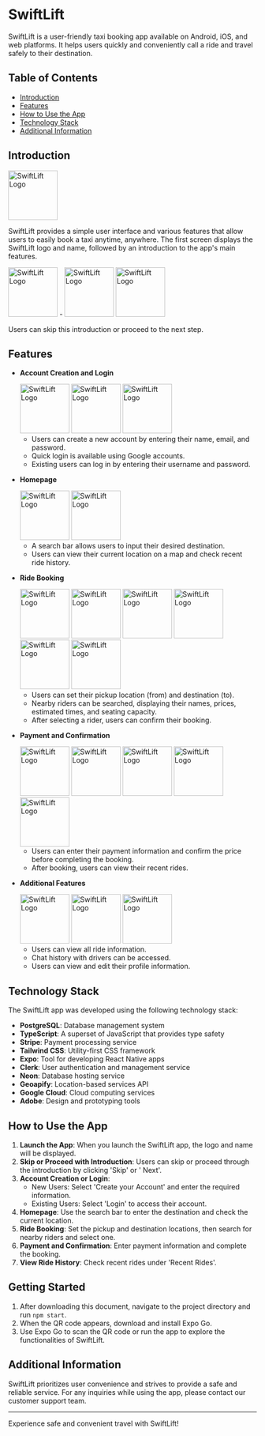 # SwiftLift

SwiftLift is a user-friendly taxi booking app available on Android, iOS, and web platforms. It helps users quickly and
conveniently call a ride and travel safely to their destination.

## Table of Contents

- [Introduction](#introduction)
- [Features](#features)
- [How to Use the App](#how-to-use-the-app)
- [Technology Stack](#technology-stack)
- [Additional Information](#additional-information)

## Introduction

<img src="assets/README/IMG_1621.PNG" alt="SwiftLift Logo" width="100" />

SwiftLift provides a simple user interface and various features that allow users to easily book a taxi anytime,
anywhere. The first screen displays the SwiftLift logo and name, followed by an introduction to the app's main features.

<img src="assets/README/IMG_1622.PNG" alt="SwiftLift Logo" width="100" />
- <img src="assets/README/IMG_1623.PNG" alt="SwiftLift Logo" width="100" />
<img src="assets/README/IMG_1624.PNG" alt="SwiftLift Logo" width="100" />

Users can skip this introduction or proceed to the next step.

## Features

- **Account Creation and Login**

  <img src="assets/README/IMG_1626.PNG" alt="SwiftLift Logo" width="100" />
  <img src="assets/README/IMG_1627.PNG" alt="SwiftLift Logo" width="100" />
  <img src="assets/README/IMG_1628.PNG" alt="SwiftLift Logo" width="100" />

    - Users can create a new account by entering their name, email, and password.
    - Quick login is available using Google accounts.
    - Existing users can log in by entering their username and password.


- **Homepage**

  <img src="assets/README/IMG_1629.PNG" alt="SwiftLift Logo" width="100" />
  <img src="assets/README/IMG_1630.PNG" alt="SwiftLift Logo" width="100" />

    - A search bar allows users to input their desired destination.
    - Users can view their current location on a map and check recent ride history.


- **Ride Booking**

  <img src="assets/README/IMG_1631.PNG" alt="SwiftLift Logo" width="100" />
  <img src="assets/README/IMG_1632.PNG" alt="SwiftLift Logo" width="100" />
  <img src="assets/README/IMG_1633.PNG" alt="SwiftLift Logo" width="100" />
  <img src="assets/README/IMG_1634.PNG" alt="SwiftLift Logo" width="100" />
  <img src="assets/README/IMG_1635.PNG" alt="SwiftLift Logo" width="100" />
  <img src="assets/README/IMG_1636.PNG" alt="SwiftLift Logo" width="100" />

    - Users can set their pickup location (from) and destination (to).
    - Nearby riders can be searched, displaying their names, prices, estimated times, and seating capacity.
    - After selecting a rider, users can confirm their booking.


- **Payment and Confirmation**

  <img src="assets/README/IMG_1637.PNG" alt="SwiftLift Logo" width="100" />
  <img src="assets/README/IMG_1638.PNG" alt="SwiftLift Logo" width="100" />
  <img src="assets/README/IMG_1639.PNG" alt="SwiftLift Logo" width="100" />
  <img src="assets/README/IMG_1640.PNG" alt="SwiftLift Logo" width="100" />
  <img src="assets/README/IMG_1641.PNG" alt="SwiftLift Logo" width="100" />

    - Users can enter their payment information and confirm the price before completing the booking.
    - After booking, users can view their recent rides.


- **Additional Features**

  <img src="assets/README/IMG_1642.PNG" alt="SwiftLift Logo" width="100" />
  <img src="assets/README/IMG_1643.PNG" alt="SwiftLift Logo" width="100" />
  <img src="assets/README/IMG_1644.PNG" alt="SwiftLift Logo" width="100" />

    - Users can view all ride information.
    - Chat history with drivers can be accessed.
    - Users can view and edit their profile information.

## Technology Stack

The SwiftLift app was developed using the following technology stack:

- **PostgreSQL**: Database management system
- **TypeScript**: A superset of JavaScript that provides type safety
- **Stripe**: Payment processing service
- **Tailwind CSS**: Utility-first CSS framework
- **Expo**: Tool for developing React Native apps
- **Clerk**: User authentication and management service
- **Neon**: Database hosting service
- **Geoapify**: Location-based services API
- **Google Cloud**: Cloud computing services
- **Adobe**: Design and prototyping tools

## How to Use the App

1. **Launch the App**: When you launch the SwiftLift app, the logo and name will be displayed.
2. **Skip or Proceed with Introduction**: Users can skip or proceed through the introduction by clicking 'Skip' or '
   Next'.
3. **Account Creation or Login**:
    - New Users: Select 'Create your Account' and enter the required information.
    - Existing Users: Select 'Login' to access their account.
4. **Homepage**: Use the search bar to enter the destination and check the current location.
5. **Ride Booking**: Set the pickup and destination locations, then search for nearby riders and select one.
6. **Payment and Confirmation**: Enter payment information and complete the booking.
7. **View Ride History**: Check recent rides under 'Recent Rides'.

## Getting Started

1. After downloading this document, navigate to the project directory and run `npm start`.
2. When the QR code appears, download and install Expo Go.
3. Use Expo Go to scan the QR code or run the app to explore the functionalities of SwiftLift.

## Additional Information

SwiftLift prioritizes user convenience and strives to provide a safe and reliable service. For any inquiries while using
the app, please contact our customer support team.

---

Experience safe and convenient travel with SwiftLift!
